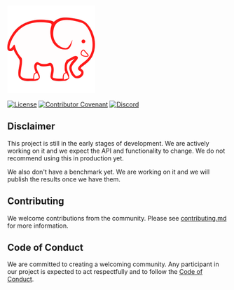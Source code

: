 ![Oasys](/assets/banner.png)

[![License](https://img.shields.io/badge/License-Apache_2.0-blue.svg?style=for-the-badge)](https://opensource.org/licenses/Apache-2.0)
[![Contributor Covenant](https://img.shields.io/badge/Contributor%20Covenant-2.1-4baaaa.svg?style=for-the-badge)](/docs/code_of_conduct.md)
[![Discord](https://img.shields.io/discord/1182432298382131200?logo=discord&logoColor=%23ffffff&label=Discord&style=for-the-badge)](https://discord.gg/bDhQrkqNdsP4)


## Disclaimer

This project is still in the early stages of development. We are actively working on it and we expect the API and functionality to change. We do not recommend using this in production yet.

We also don't have a benchmark yet. We are working on it and we will publish the results once we have them.

## Contributing

We welcome contributions from the community. Please see [contributing.md](/docs/contributing.md) for more information.

## Code of Conduct

We are committed to creating a welcoming community. Any participant in our project is expected to act respectfully and to follow the [Code of Conduct](/docs/code_of_conduct.md).